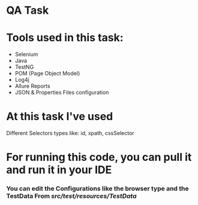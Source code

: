 # QA Task

# Tools used in this task:
- Selenium
- Java
- TestNG
- POM (Page Object Model)
- Log4j
- Allure Reports
- JSON & Properties Files configuration

# At this task I've used
Different Selectors types like: id, xpath, cssSelector

# For running this code, you can pull it and run it in your IDE
### You can edit the Configurations like the browser type and the TestData From *src/test/resources/TestData*
